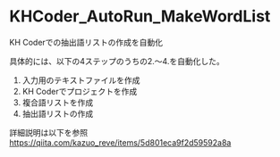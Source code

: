 # KHCoder_AutoRun_MakeWordList
 KH Coderでの抽出語リストの作成を自動化

具体的には、以下の4ステップのうちの2.～4.を自動化した。

1. 入力用のテキストファイルを作成
2. KH Coderでプロジェクトを作成
3. 複合語リストを作成
4. 抽出語リストの作成

詳細説明は以下を参照  
https://qiita.com/kazuo_reve/items/5d801eca9f2d59592a8a

